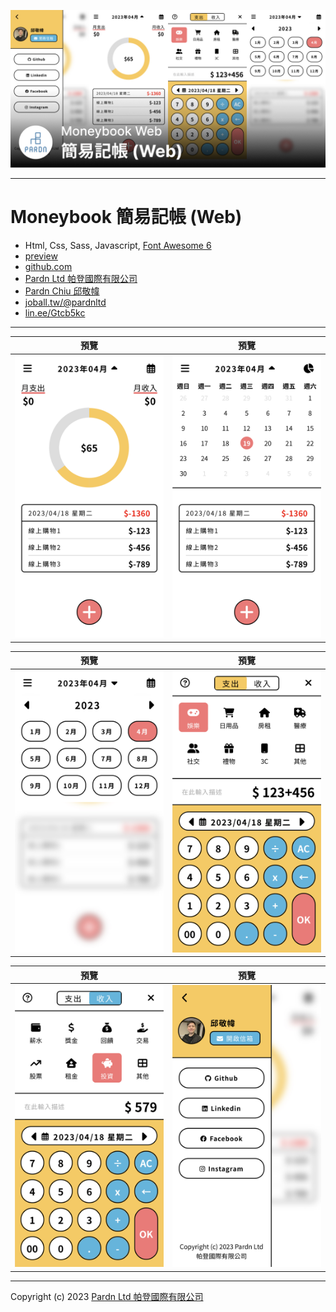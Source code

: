 ![](./image//2-1.jpg)

***

# Moneybook 簡易記帳 (Web)
- Html, Css, Sass, Javascript, [Font Awesome 6](https://fontawesome.com/v6/search)
- [preview](https://pardnchiu.github.io/moneybook-web/)
- [github.com](https://github.com/pardnchiu/moneybook-web)
- [Pardn Ltd 帕登國際有限公司](https://www.linkedin.com/company/pardnltd)
- [Pardn Chiu 邱敬幃](https://www.linkedin.com/in/pardnchiu)
- [joball.tw/@pardnltd](https://joball.tw/@pardnltd)
- [lin.ee/Gtcb5kc](http://lin.ee/Gtcb5kc)

***


| 預覽 | 預覽 |
|---|---|
| ![Moneybook 簡易記帳 (Web)](./image/index-pie.jpg) | ![Moneybook 簡易記帳 (Web)](./image/index-calendar.jpg) |


| 預覽 | 預覽 |
|---|---|
| ![Moneybook 簡易記帳 (Web)](./image/month-selector.jpg) | ![Moneybook 簡易記帳 (Web)](./image/add-expand.jpg) |

| 預覽 | 預覽 |
|---|---|
| ![Moneybook 簡易記帳 (Web)](./image/add-income.jpg) | ![Moneybook 簡易記帳 (Web)](./image/tab-show.jpg) |


***

Copyright (c) 2023 [Pardn Ltd 帕登國際有限公司](https://www.linkedin.com/company/pardnltd)